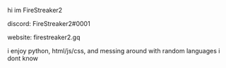 hi im FireStreaker2

discord: FireStreaker2#0001

website: firestreaker2.gq


i enjoy python, html/js/css, and messing around with random languages i dont know


<!---
FireStreaker2/FireStreaker2 is a ✨ special ✨ repository because its `README.md` (this file) appears on your GitHub profile.
You can click the Preview link to take a look at your changes.
--->
